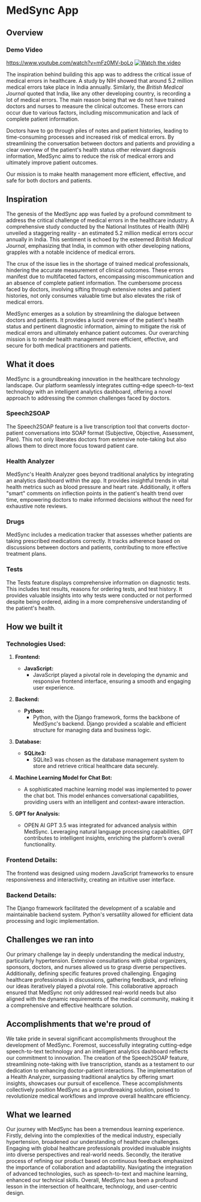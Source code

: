 # MedSync App

## Overview
###  Demo Video
https://www.youtube.com/watch?v=mFz0MV-boLo
[![Watch the video](https://img.youtube.com/vi/mFz0MV-boLo/maxresdefault.jpg)](https://www.youtube.com/watch?v=mFz0MV-boLo)

The inspiration behind building this app was to address the critical issue of medical errors in healthcare. A study by NIH showed that around 5.2 million medical errors take place in India annually. Similarly, the *British Medical Journal* quoted that India, like any other developing country, is recording a lot of medical errors. The main reason being that we do not have trained doctors and nurses to measure the clinical outcomes. These errors can occur due to various factors, including miscommunication and lack of complete patient information.

Doctors have to go through piles of notes and patient histories, leading to time-consuming processes and increased risk of medical errors. By streamlining the conversation between doctors and patients and providing a clear overview of the patient's health status other relevant diagnosis information, MedSync aims to reduce the risk of medical errors and ultimately improve patient outcomes.

Our mission is to make health management more efficient, effective, and safe for both doctors and patients.

## Inspiration
The genesis of the MedSync app was fueled by a profound commitment to address the critical challenge of medical errors in the healthcare industry. A comprehensive study conducted by the National Institutes of Health (NIH) unveiled a staggering reality - an estimated 5.2 million medical errors occur annually in India. This sentiment is echoed by the esteemed *British Medical Journal*, emphasizing that India, in common with other developing nations, grapples with a notable incidence of medical errors.

The crux of the issue lies in the shortage of trained medical professionals, hindering the accurate measurement of clinical outcomes. These errors manifest due to multifaceted factors, encompassing miscommunication and an absence of complete patient information. The cumbersome process faced by doctors, involving sifting through extensive notes and patient histories, not only consumes valuable time but also elevates the risk of medical errors.

MedSync emerges as a solution by streamlining the dialogue between doctors and patients. It provides a lucid overview of the patient's health status and pertinent diagnostic information, aiming to mitigate the risk of medical errors and ultimately enhance patient outcomes. Our overarching mission is to render health management more efficient, effective, and secure for both medical practitioners and patients.
## What it does
MedSync is a groundbreaking innovation in the healthcare technology landscape. Our platform seamlessly integrates cutting-edge speech-to-text technology with an intelligent analytics dashboard, offering a novel approach to addressing the common challenges faced by doctors.

### Speech2SOAP

The Speech2SOAP feature is a live transcription tool that converts doctor-patient conversations into SOAP format (Subjective, Objective, Assessment, Plan). This not only liberates doctors from extensive note-taking but also allows them to direct more focus toward patient care.

### Health Analyzer

MedSync's Health Analyzer goes beyond traditional analytics by integrating an analytics dashboard within the app. It provides insightful trends in vital health metrics such as blood pressure and heart rate. Additionally, it offers "smart" comments on inflection points in the patient's health trend over time, empowering doctors to make informed decisions without the need for exhaustive note reviews.

### Drugs

MedSync includes a medication tracker that assesses whether patients are taking prescribed medications correctly. It tracks adherence based on discussions between doctors and patients, contributing to more effective treatment plans.

### Tests

The Tests feature displays comprehensive information on diagnostic tests. This includes test results, reasons for ordering tests, and test history. It provides valuable insights into why tests were conducted or not performed despite being ordered, aiding in a more comprehensive understanding of the patient's health.
## How we built it
### Technologies Used:

1. **Frontend:**
   - **JavaScript:**
     - JavaScript played a pivotal role in developing the dynamic and responsive frontend interface, ensuring a smooth and engaging user experience.

2. **Backend:**
   - **Python:**
     - Python, with the Django framework, forms the backbone of MedSync's backend. Django provided a scalable and efficient structure for managing data and business logic.

3. **Database:**
   - **SQLite3:**
     - SQLite3 was chosen as the database management system to store and retrieve critical healthcare data securely.

4. **Machine Learning Model for Chat Bot:**
   - A sophisticated machine learning model was implemented to power the chat bot. This model enhances conversational capabilities, providing users with an intelligent and context-aware interaction.

5. **GPT for Analysis:**
   - OPEN AI GPT 3.5 was integrated for advanced analysis within MedSync. Leveraging natural language processing capabilities, GPT contributes to intelligent insights, enriching the platform's overall functionality.

### Frontend Details:

The frontend was designed using modern JavaScript frameworks to ensure responsiveness and interactivity, creating an intuitive user interface.

### Backend Details:

The Django framework facilitated the development of a scalable and maintainable backend system. Python's versatility allowed for efficient data processing and logic implementation.

## Challenges we ran into

Our primary challenge lay in deeply understanding the medical industry, particularly hypertension. Extensive consultations with global organizers, sponsors, doctors, and nurses allowed us to grasp diverse perspectives. Additionally, defining specific features proved challenging. Engaging healthcare professionals in discussions, gathering feedback, and refining our ideas iteratively played a pivotal role. This collaborative approach ensured that MedSync not only addressed real-world needs but also aligned with the dynamic requirements of the medical community, making it a comprehensive and effective healthcare solution.

## Accomplishments that we're proud of

We take pride in several significant accomplishments throughout the development of MedSync. Foremost, successfully integrating cutting-edge speech-to-text technology and an intelligent analytics dashboard reflects our commitment to innovation. The creation of the Speech2SOAP feature, streamlining note-taking with live transcription, stands as a testament to our dedication to enhancing doctor-patient interactions. The implementation of a Health Analyzer, surpassing traditional analytics by offering smart insights, showcases our pursuit of excellence. These accomplishments collectively position MedSync as a groundbreaking solution, poised to revolutionize medical workflows and improve overall healthcare efficiency.
## What we learned
Our journey with MedSync has been a tremendous learning experience. Firstly, delving into the complexities of the medical industry, especially hypertension, broadened our understanding of healthcare challenges. Engaging with global healthcare professionals provided invaluable insights into diverse perspectives and real-world needs. Secondly, the iterative process of refining our product based on continuous feedback emphasized the importance of collaboration and adaptability. Navigating the integration of advanced technologies, such as speech-to-text and machine learning, enhanced our technical skills. Overall, MedSync has been a profound lesson in the intersection of healthcare, technology, and user-centric design.
